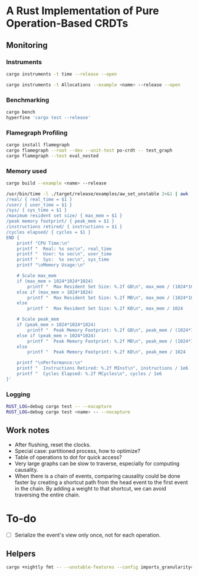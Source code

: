 # A Rust Implementation of Pure Operation-Based CRDTs

## Monitoring

### Instruments

```sh
cargo instruments -t time --release --open

cargo instruments -t Allocations --example <name> --release --open
```

### Benchmarking

```sh
cargo bench
hyperfine 'cargo test --release'
```

### Flamegraph Profiling

```sh
cargo install flamegraph
cargo flamegraph --root --dev --unit-test po-crdt -- test_graph
cargo flamegraph --test eval_nested
```

### Memory used

```sh
cargo build --example <name> --release

/usr/bin/time -l ./target/release/examples/aw_set_unstable 2>&1 | awk '
/real/ { real_time = $1 }
/user/ { user_time = $1 }
/sys/ { sys_time = $1 }
/maximum resident set size/ { max_mem = $1 }
/peak memory footprint/ { peak_mem = $1 }
/instructions retired/ { instructions = $1 }
/cycles elapsed/ { cycles = $1 }
END {
    printf "CPU Time:\n"
    printf "  Real: %s sec\n", real_time
    printf "  User: %s sec\n", user_time
    printf "  Sys:  %s sec\n", sys_time
    printf "\nMemory Usage:\n"

    # Scale max_mem
    if (max_mem > 1024*1024*1024)
        printf "  Max Resident Set Size: %.2f GB\n", max_mem / (1024*1024*1024)
    else if (max_mem > 1024*1024)
        printf "  Max Resident Set Size: %.2f MB\n", max_mem / (1024*1024)
    else
        printf "  Max Resident Set Size: %.2f KB\n", max_mem / 1024

    # Scale peak_mem
    if (peak_mem > 1024*1024*1024)
        printf "  Peak Memory Footprint: %.2f GB\n", peak_mem / (1024*1024*1024)
    else if (peak_mem > 1024*1024)
        printf "  Peak Memory Footprint: %.2f MB\n", peak_mem / (1024*1024)
    else
        printf "  Peak Memory Footprint: %.2f KB\n", peak_mem / 1024

    printf "\nPerformance:\n"
    printf "  Instructions Retired: %.2f MInst\n", instructions / 1e6
    printf "  Cycles Elapsed: %.2f MCycles\n", cycles / 1e6
}'
```

### Logging

```sh
RUST_LOG=debug cargo test -- --nocapture
RUST_LOG=debug cargo test <name> -- --nocapture
```

## Work notes

- After flushing, reset the clocks.
- Special case: partitioned process, how to optimize?
- Table of operations to dot for quick access?
- Very large graphs can be slow to traverse, especially for computing causality.
- When there is a chain of events, comparing causality could be done faster by
  creating a shortcut path from the head event to the first event in the chain.
  By adding a weight to that shortcut, we can avoid traversing the entire chain.

# To-do

- [ ] Serialize the event's view only once, not for each operation.

## Helpers

```sh
cargo +nightly fmt -- --unstable-features --config imports_granularity=Crate,group_imports=StdExternalCrate
```
